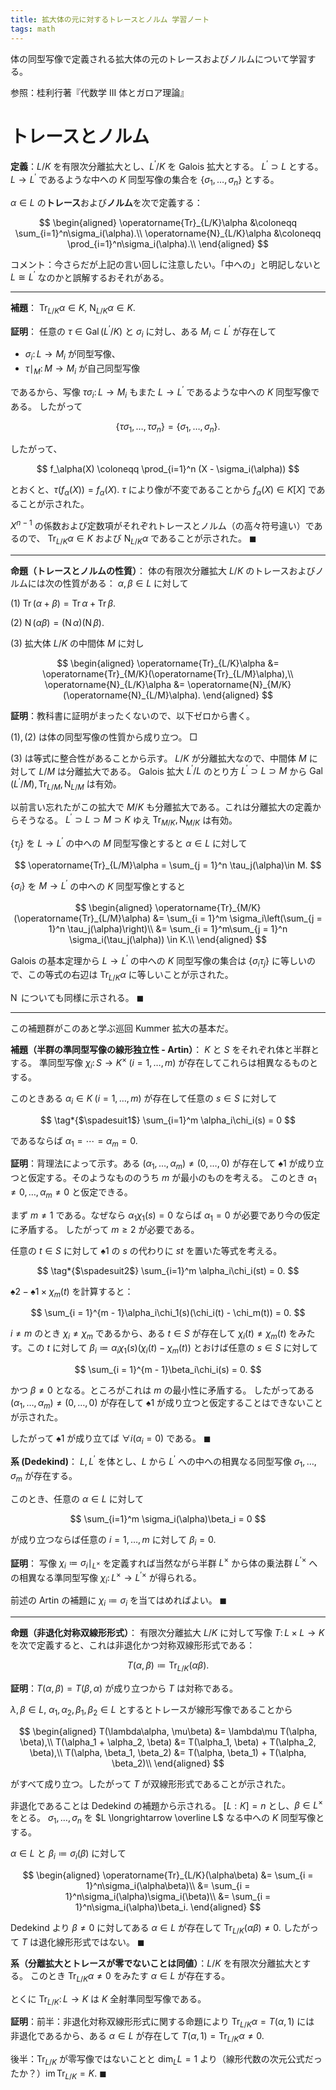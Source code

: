 ```yaml
---
title: 拡大体の元に対するトレースとノルム 学習ノート
tags: math
---
```


体の同型写像で定義される拡大体の元のトレースおよびノルムについて学習する。

参照：桂利行著『代数学 III 体とガロア理論』

# トレースとノルム

**定義**：$L/K$ を有限次分離拡大とし、$L^{\prime}/K$ を Galois 拡大とする。
$L^{\prime} \supset L$ とする。
$L \longrightarrow L^{\prime}$ であるような中への $K$ 同型写像の集合を
$\lbrace \sigma_1, \dotsc, \sigma_n\rbrace$
とする。

$\alpha \in L$ の**トレース**および**ノルム**を次で定義する：

$$
\begin{aligned}
\operatorname{Tr}_{L/K}\alpha &\coloneqq \sum_{i=1}^n\sigma_i(\alpha).\\
\operatorname{N}_{L/K}\alpha &\coloneqq \prod_{i=1}^n\sigma_i(\alpha).\\
\end{aligned}
$$

コメント：今さらだが上記の言い回しに注意したい。「中への」と明記しないと $L \cong L^{\prime}$ なのかと誤解するおそれがある。

----

**補題**：
$\operatorname{Tr}_{L/K}\alpha \in K,$
$\operatorname{N}_{L/K}\alpha \in K.$

**証明**：
任意の $\tau \in \operatorname{Gal}(L^{\prime}/K)$ と $\sigma_i$ に対し、ある $M_i \subset L^{\prime}$ が存在して

* $\sigma_i\colon L \longrightarrow M_i$ が同型写像、
* $\tau\mid_M\colon M \longrightarrow M_i$ が自己同型写像

であるから、写像 $\tau\sigma_i\colon L \longrightarrow M_i$ もまた
$L \longrightarrow L^{\prime}$ であるような中への $K$ 同型写像である。
したがって

$$
\{ \tau\sigma_1, \dotsc, \tau\sigma_n \} = \{ \sigma_1, \dotsc, \sigma_n\}.
$$

したがって、

$$
f_\alpha(X) \coloneqq \prod_{i=1}^n (X - \sigma_i(\alpha))
$$

とおくと、$\tau(f_\alpha(X)) = f_\alpha(X).$
$\tau$ により像が不変であることから $f_\alpha(X) \in K[X]$ であることが示された。

$X^{n - 1}$ の係数および定数項がそれぞれトレースとノルム（の高々符号違い）であるので、
$\operatorname{Tr}_{L/K}\alpha \in K$ および
$\operatorname{N}_{L/K}\alpha$ であることが示された。
$\blacksquare$

----

**命題（トレースとノルムの性質）**：
体の有限次分離拡大 $L/K$ のトレースおよびノルムには次の性質がある：
$\alpha, \beta \in L$ に対して

$(1)$ $\operatorname{Tr}(\alpha + \beta) = \operatorname{Tr}\alpha + \operatorname{Tr}\beta.$

$(2)$ $\operatorname{N}(\alpha\beta) = (\operatorname{N}\alpha)(\operatorname{N}\beta).$

$(3)$ 拡大体 $L/K$ の中間体 $M$ に対し

$$
\begin{aligned}
\operatorname{Tr}_{L/K}\alpha &= \operatorname{Tr}_{M/K}(\operatorname{Tr}_{L/M}\alpha),\\
\operatorname{N}_{L/K}\alpha &= \operatorname{N}_{M/K}(\operatorname{N}_{L/M}\alpha).
\end{aligned}
$$

**証明**：教科書に証明がまったくないので、以下ゼロから書く。

$(1), (2)$ は体の同型写像の性質から成り立つ。
$\Box$

$(3)$ は等式に整合性があることから示す。
$L/K$ が分離拡大なので、中間体 $M$ に対して $L/M$ は分離拡大である。
Galois 拡大 $L^{\prime}/L$ のとり方 $L^{\prime} \supset L \supset M$ から
$\operatorname{Gal}(L^{\prime}/M), \operatorname{Tr}_{L/M}, \operatorname{N}_{L/M}$ は有効。

以前言い忘れたがこの拡大で $M/K$ も分離拡大である。これは分離拡大の定義からそうなる。
$L^{\prime} \supset L \supset M \supset K$ ゆえ
$\operatorname{Tr}_{M/K}, \operatorname{N}_{M/K}$ は有効。

$\lbrace \tau_j \rbrace$ を $L \longrightarrow L^{\prime}$ の中への $M$ 同型写像とすると
$\alpha \in L$ に対して

$$
\operatorname{Tr}_{L/M}\alpha = \sum_{j = 1}^n \tau_j(\alpha)\in M.
$$

$\lbrace \sigma_i \rbrace$ を $M \longrightarrow L^{\prime}$ の中への $K$ 同型写像とすると

$$
\begin{aligned}
\operatorname{Tr}_{M/K}(\operatorname{Tr}_{L/M}\alpha)
&= \sum_{i = 1}^m \sigma_i\left(\sum_{j = 1}^n \tau_j(\alpha)\right)\\
&= \sum_{i = 1}^m\sum_{j = 1}^n \sigma_i(\tau_j(\alpha)) \in K.\\
\end{aligned}
$$

Galois の基本定理から $L \longrightarrow L^{\prime}$ の中への $K$ 同型写像の集合は
$\lbrace \sigma_i\tau_j \rbrace$ に等しいので、この等式の右辺は
$\operatorname{Tr}_{L/K}\alpha$ に等しいことが示された。

$\operatorname{N}$ についても同様に示される。
$\blacksquare$

----

この補題群がこのあと学ぶ巡回 Kummer 拡大の基本だ。

**補題（半群の準同型写像の線形独立性 - Artin）**：
$K$ と $S$ をそれぞれ体と半群とする。
準同型写像 $\chi_i\colon S \longrightarrow K^\times\;(i = 1, \dotsc, m)$ が存在してこれらは相異なるものとする。

このときある $\alpha_i \in K\;(i = 1, \dotsc, m)$ が存在して任意の $s \in S$ に対して

$$
\tag*{$\spadesuit1$}
\sum_{i=1}^m \alpha_i\chi_i(s) = 0
$$

であるならば $\alpha_1 = \dotsb = \alpha_m = 0.$

**証明**：背理法によって示す。ある $(\alpha_1, \dotsc, \alpha_m) \ne (0, \dotsc, 0)$
が存在して $\spadesuit1$ が成り立つと仮定する。そのようなもののうち $m$ が最小のものを考える。
このとき $\alpha_1 \ne 0, \dotsc, \alpha_m \ne 0$ と仮定できる。

まず $m \ne 1$ である。なぜなら $\alpha_1\chi_1(s) = 0$ ならば
$\alpha_1 = 0$ が必要であり今の仮定に矛盾する。
したがって $m \ge 2$ が必要である。

任意の $t \in S$ に対して $\spadesuit1$ の $s$ の代わりに $st$ を置いた等式を考える。

$$
\tag*{$\spadesuit2$}
\sum_{i=1}^m \alpha_i\chi_i(st) = 0.
$$

$\spadesuit2 - \spadesuit1 \times \chi_m(t)$ を計算すると：

$$
\sum_{i = 1}^{m - 1}\alpha_i\chi_1(s)(\chi_i(t) - \chi_m(t)) = 0.
$$

$i \ne m$ のとき $\chi_i \ne \chi_m$ であるから、ある $t \in S$ が存在して
$\chi_i(t) \ne \chi_m(t)$ をみたす。この $t$ に対して
$\beta_i \coloneqq \alpha_i\chi_1(s)(\chi_i(t) - \chi_m(t))$ とおけば任意の $s \in S$ に対して

$$
\sum_{i = 1}^{m - 1}\beta_i\chi_i(s) = 0.
$$

かつ $\beta \ne 0$ となる。ところがこれは $m$ の最小性に矛盾する。
したがってある $(\alpha_1, \dotsc, \alpha_m) \ne (0, \dotsc, 0)$
が存在して $\spadesuit1$ が成り立つと仮定することはできないことが示された。

したがって $\spadesuit1$ が成り立てば $\forall i(\alpha_i = 0)$ である。
$\blacksquare$

**系 (Dedekind)**：
$L, L^{\prime}$ を体とし、$L$ から $L^{\prime}$ への中への相異なる同型写像
$\sigma_1, \dotsc, \sigma_m$ が存在する。

このとき、任意の $\alpha \in L$ に対して

$$
\sum_{i=1}^m \sigma_i(\alpha)\beta_i = 0
$$

が成り立つならば任意の $i = 1, \dotsc, m$ に対して $\beta_i = 0.$

**証明**：
写像 $\chi_i \coloneqq \sigma_i\mid_{L^\times}$
を定義すれば当然ながら半群 $L^\times$ から体の乗法群 $L^{\prime}{}^\times$ への相異なる準同型写像
$\chi_i\colon L^\times \longrightarrow L^{\prime}{}^\times$ が得られる。

前述の Artin の補題に $\chi_i \coloneqq \sigma_i$ を当てはめればよい。
$\blacksquare$

----

**命題（非退化対称双線形形式）**：
有限次分離拡大 $L/K$ に対して写像 $T\colon L \times L \longrightarrow K$
を次で定義すると、これは非退化かつ対称双線形形式である：

$$
T(\alpha, \beta) \coloneqq \operatorname{Tr}_{L/K}(\alpha\beta).
$$

**証明**：$T(\alpha, \beta) = T(\beta, \alpha)$ が成り立つから $T$ は対称である。

$\lambda, \beta \in L$, $\alpha_1, \alpha_2, \beta_1, \beta_2 \in L$ とするとトレースが線形写像であることから

$$
\begin{aligned}
    T(\lambda\alpha, \mu\beta) &= \lambda\mu T(\alpha, \beta),\\
    T(\alpha_1 + \alpha_2, \beta) &= T(\alpha_1, \beta) + T(\alpha_2, \beta),\\
    T(\alpha, \beta_1, \beta_2) &= T(\alpha, \beta_1) + T(\alpha, \beta_2)\\
\end{aligned}
$$

がすべて成り立つ。したがって $T$ が双線形形式であることが示された。

非退化であることは Dedekind の補題から示される。
$[L : K] = n$ とし、$\beta \in L^\times$ をとる。
$\sigma_1, \dotsc, \sigma_n$ を $L \longrightarrow \overline L$ なる中への $K$ 同型写像とする。

$\alpha \in L$ と $\beta_i \coloneqq \sigma_i(\beta)$ に対して

$$
\begin{aligned}
\operatorname{Tr}_{L/K}(\alpha\beta)
&= \sum_{i = 1}^n\sigma_i(\alpha\beta)\\
&= \sum_{i = 1}^n\sigma_i(\alpha)\sigma_i(\beta)\\
&= \sum_{i = 1}^n\sigma_i(\alpha)\beta_i.
\end{aligned}
$$

Dedekind より $\beta \ne 0$ に対してある $\alpha \in L$ が存在して
$\operatorname{Tr}_{L/K}(\alpha\beta) \ne 0.$
したがって $T$ は退化線形形式ではない。
$\blacksquare$

**系（分離拡大とトレースが零でないことは同値）**：$L/K$ を有限次分離拡大とする。
このとき $\operatorname{Tr}_{L/K}\alpha \ne 0$ をみたす $\alpha \in L$ が存在する。

とくに $\operatorname{Tr}_{L/K}\colon L \longrightarrow K$ は $K$ 全射準同型写像である。

**証明**：前半：非退化対称双線形形式に関する命題により
$\operatorname{Tr}_{L/K}\alpha = T(\alpha, 1)$ には
非退化であるから、ある $\alpha \in L$ が存在して $T(\alpha, 1) = \operatorname{Tr}_{L/K}\alpha\ne 0.$

後半：$\operatorname{Tr}_{L/K}$ が零写像ではないことと $\dim_LL = 1$
より（線形代数の次元公式だったか？）$\operatorname{im}{\operatorname{Tr}_{L/K}} = K.$
$\blacksquare$
